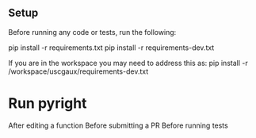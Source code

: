 ## Setup
Before running any code or tests, run the following:

pip install -r requirements.txt
pip install -r requirements-dev.txt

If you are in the workspace you may need to address this as:
pip install -r /workspace/uscgaux/requirements-dev.txt

# Run pyright 
After editing a function
Before submitting a PR
Before running tests

